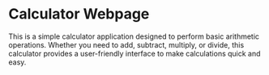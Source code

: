 # Calculator Webpage
This is a simple calculator application designed to perform basic arithmetic operations. Whether you need to add, subtract, multiply, or divide, this calculator provides a user-friendly interface to make calculations quick and easy.
